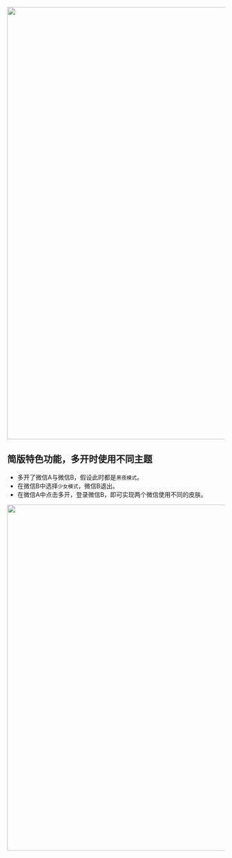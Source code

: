 <p align="center">
<img src="https://github.com/MustangYM/WeChatExtensionSources/blob/master/Pictures/wechatSeptetFace.png" width="1000px"/>
</p>

## 简版特色功能，多开时使用不同主题
- 多开了微信A与微信B，假设此时都是`黑夜模式`。
- 在微信B中选择`少女模式`，微信B退出。
- 在微信A中点击多开，登录微信B，即可实现两个微信使用不同的皮肤。
<p align="center">
<img src="https://github.com/MustangYM/WeChatExtensionSources/blob/master/Pictures/differentTheme.png" width="800px"/>
</p>
